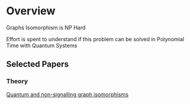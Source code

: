 
# Overview 

Graphs Isomorphism is NP Hard 

Effort is spent to understand if this problem can be solved in Polynomial Time with Quantum Systems 

## Selected Papers 

### Theory 

[Quantum and non-signalling graph isomorphisms](https://arxiv.org/pdf/1611.09837.pdf)









